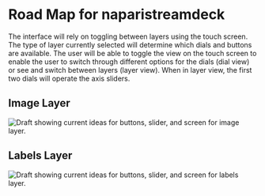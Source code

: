 # Road Map for naparistreamdeck

The interface will rely on toggling between layers using the touch screen. The type of layer currently selected will determine which dials and buttons are available. The user will be able to toggle the view on the touch screen to enable the user to switch through different options for the dials (dial view) or see and switch between layers (layer view). When in layer view, the first two dials will operate the axis sliders.  

## Image Layer

![Draft showing current ideas for buttons, slider, and screen for image layer.](https:/github.com/AbigailMcGovern/naparistreamdeck/blob/main/roadmap_media/image_layer_draft.png)


## Labels Layer

![Draft showing current ideas for buttons, slider, and screen for labels layer.](https:/github.com/AbigailMcGovern/naparistreamdeck/blob/main/roadmap_media/labels_layer_draft.png)